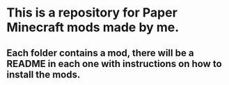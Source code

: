 # This is a repository for Paper Minecraft mods made by me.

## Each folder contains a mod, there will be a README in each one with instructions on how to install the mods.
